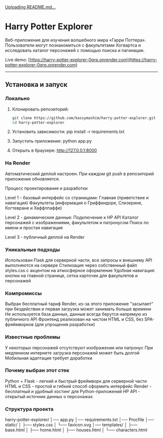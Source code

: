 [Uploading README.md…]()
# Harry Potter Explorer

Веб-приложение для изучения волшебного мира «Гарри Поттера».  
Пользователи могут познакомиться с факультетами Хогвартса и исследовать каталог персонажей с помощью поиска и пагинации.

Live demo: [https://harry-potter-explorer-0qrp.onrender.com](https://harry-potter-explorer-0qrp.onrender.com)

---

## Установка и запуск

### Локально
1. Клонировать репозиторий:
   ```bash
   git clone https://github.com/kassymashim/harry-potter-explorer.git
   cd harry-potter-explorer


2. Установить зависимости:
pip install -r requirements.txt


3. Запустить приложение:
python app.py


4. Открыть в браузере: http://127.0.0.1:8000

### На Render
Автоматический деплой настроен. При каждом git push в репозиторий приложение обновляется.

Процесс проектирования и разработки

Level 1 - базовый интерфейс со страницами:
Главная (приветствие и навигация)
Факультеты (информация о Гриффиндоре, Слизерине, Когтевране и Хаффлпаффе)

Level 2 - динамические данные:
Подключение к HP API
Каталог персонажей с изображениями, факультетом и патронусом
Поиск по имени и простая навигация

Level 3 - публичный деплой на Render


### Уникальные подходы
Использован Flask для серверной части, все запросы к внешнему API выполняются на сервере
Стилизация через собственный файл styles.css с акцентом на атмосферное оформление
Удобная навигация: кнопки на главной странице, сетка карточек для факультетов и персонажей


### Компромиссы
Выбран бесплатный тариф Render, из-за этого приложение "засыпает" при бездействии и первая загрузка может занимать больше времени
Не используется база данных, данные всегда берутся напрямую из публичного API
Фронтенд реализован на чистом HTML и CSS, без SPA-фреймворков (для упрощения разработки)


### Известные проблемы
У некоторых персонажей отсутствуют изображения или патронус
При медленном интернете загрузка персонажей может быть долгой
Мобильная адаптация требует доработки

### Почему выбран этот стек
Python + Flask - легкий и быстрый фреймворк для серверной части
HTML и CSS - простой и гибкий способ оформить интерфейс
Render - бесплатный и удобный хостинг для Python-приложений
HP API - открытый источник данных о персонажах

### Структура проекта
harry-potter-explorer/
│── app.py
│── requirements.txt
│── Procfile
│── static/
│    ├── styles.css
│    └── favicon.svg
│── templates/
│    ├── base.html
│    ├── home.html
│    ├── houses.html
│    └── characters.html


